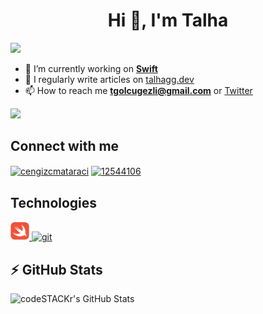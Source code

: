 <h1 align="center">Hi 👋, I'm Talha</h1>


![](https://komarev.com/ghpvc/?username=talhagg&style=flat-square)

- 🔭 I’m currently working on [**Swift**](https://github.com/talhagg/100DaysOfSwift) 
- 📝 I regularly write articles on [talhagg.dev](https://talhagg.dev)
- 📫 How to reach me **tgolcugezli@gmail.com** or [Twitter](https://twitter.com/mrtalhagg)

[![](https://img.shields.io/twitter/follow/mrtalhagg?style=social)](https://www.twitter.com/mrtalhagg)

## Connect with me

<p align="left">
<a href="https://linkedin.com/in/talhagg" target="blank" rel=”noopener”><img align="center" src="https://velanovascular.com/wp-content/uploads/2020/06/LinkedIn.png" alt="cengizcmataraci" height="30" width="30" /></a>
<a href="https://stackoverflow.com/users/16009017/talhagg" target="blank" rel=”noopener”><img align="center" src="https://upload.wikimedia.org/wikipedia/commons/thumb/e/ef/Stack_Overflow_icon.svg/768px-Stack_Overflow_icon.svg.png" alt="12544106" height="45" width="45" /></a>
</p>

## Technologies
<p align="left"> 
<a href="https://developer.apple.com/swift/" target="_blank" rel="noopener"> <img src="https://raw.githubusercontent.com/devicons/devicon/master/icons/swift/swift-original.svg" alt="swift" width="30" height="30"/> </a> 
<a href="https://git-scm.com/" target="_blank" rel=”noopener”> <img src="https://www.vectorlogo.zone/logos/git-scm/git-scm-icon.svg" alt="git" width="30" height="30"/> </a>



 ## :zap: GitHub Stats
<img align="left" alt="codeSTACKr's GitHub Stats" src="https://github-readme-stats.vercel.app/api?username=talhagg&show_icons=true&hide_border=false&title_color=ff652f&icon_color=FFE400&bg_color=09131B&text_color=ffffff&border_color=0c1a25" />

